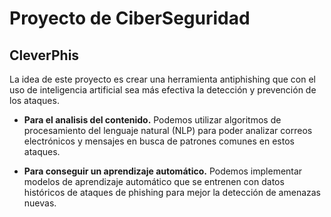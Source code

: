 # Proyecto de CiberSeguridad
## CleverPhis
La idea de este proyecto es crear una herramienta antiphishing que con el uso de inteligencia artificial sea más efectiva la detección y prevención de los ataques.

- **Para el analisis del contenido.** Podemos utilizar algoritmos de procesamiento del lenguaje natural (NLP) para poder analizar correos electrónicos y mensajes en busca de patrones comunes en estos ataques.

-  **Para conseguir un aprendizaje automático.** Podemos implementar modelos de aprendizaje automático que se entrenen con datos históricos de ataques de phishing para mejor la detección de amenazas nuevas.
